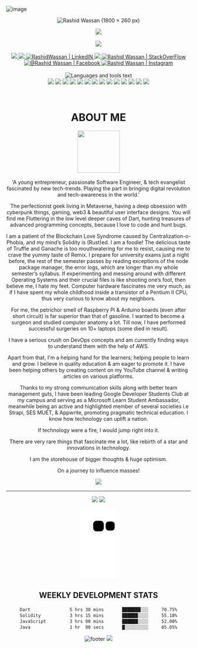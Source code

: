 <!--- assets are created on Canva --->
<!--- feel free to download the assests and use them in your profile --->
<!--- to upload an asset, create an issue on any of your repository and add files, the link will be generated --->

<!--- header image --->
![image](https://user-images.githubusercontent.com/60597290/152595696-1580063b-be71-4b2b-a1ca-1613caa18291.png)

<!--- animated text, to copy, just replace the lines with your choice or visit https://readme-typing-svg.herokuapp.com --->
<div align="center">  

![Rashid Wassan (1800 × 260 px)](https://user-images.githubusercontent.com/60597290/168483407-a4ee893a-e874-4990-9ff8-9f3e0feac9fe.png)
  
<!--- portfolio launch image --->
<a href="http://www.rashidwassan.tech">
  <img height="300" src="https://user-images.githubusercontent.com/60597290/151966205-54a50cb6-2401-49bc-992c-dd926c8ecd09.svg"/>

  ![](https://komarev.com/ghpvc/?username=rashidwassan&color=blueviolet&label=Profile+Views)
</a>

<!--- social media icons, you can find them in assets directory of this repo --->
<a href="https://twitter.com/rashidwassaan">
    <img height="55" src="https://user-images.githubusercontent.com/60597290/152035696-80cad2ec-b4dd-4552-88e6-b6b466124f5b.png" />
</a>  
<a href="https://www.youtube.com/c/RashidsTechStuff">
    <img height="55" src="https://user-images.githubusercontent.com/60597290/152035929-b7f75d38-e1c2-4325-a97e-7b934b8534e2.png" />
</a>  
<a href="https://www.linkedin.com/in/rashidwassan/" target="_blank">
  <img height="55" alt="RashidWassan | LinkedIN"  src="https://user-images.githubusercontent.com/60597290/152035581-a7c6c0c3-65c3-4160-89c0-e90ddc1e8d4e.png"/>
</a> 
<a href="https://dev.to/rashidwassan">
    <img height="55" src="https://user-images.githubusercontent.com/60597290/152042608-2ae071b9-2a64-49be-a49d-f830152cf8d4.png" />
</a>
<a href="https://stackoverflow.com/users/15750590/rashid-wassan" target="_blank">
  <img height="55" alt="Rashid Wassan | StackOverFlow" src="https://user-images.githubusercontent.com/60597290/152035786-d00aa1c3-56af-4d45-8a3c-15846d1a123d.png" />
</a>
<a href="https://www.facebook.com/rashidwassaan" target="_blank">
  <img height="55" alt="@Rashid Wassan | Facebook" src="https://user-images.githubusercontent.com/60597290/152035015-605f666e-bfe9-4723-a900-0b1e2790b8f1.png" />
</a>
<a href="https://www.instagram.com/rashidwassaan" target="_blank">
  <img height="55" alt="Rashid Wassan | Instagram"  src="https://user-images.githubusercontent.com/60597290/152036063-21242e52-af65-4a33-af5d-790466244407.png" />
</a>

<!--- a bit of vertical space & languages text --->
<div>&nbsp;</div>
<img height="65" alt="Languages and tools text" src="https://user-images.githubusercontent.com/60597290/152353234-0715ffd6-7680-4536-9fdc-ef1abc74c469.svg" />

<div></div>
<!--- language icons --->
<img height="100" src="https://user-images.githubusercontent.com/60597290/152359293-4c3dc461-2be7-4d75-b5e3-6244637020e1.png" />
<img height="100" src="https://user-images.githubusercontent.com/60597290/152362823-eb0e032a-5c84-4832-803c-c77bf5b558a0.png" />
<img height="100" src="https://user-images.githubusercontent.com/60597290/152361790-b7faad3d-5f95-468a-aa51-e38f39419ec4.png" />
<img height="100" src="https://user-images.githubusercontent.com/60597290/152366251-81e7024b-81c6-422c-ae71-ad035850d030.png" />
<img height="100" src="https://user-images.githubusercontent.com/60597290/164893707-4c275cb6-c536-4173-bfc4-3d6cc1bdb6c1.png" />
<img height="100" src="https://user-images.githubusercontent.com/60597290/152366230-0d5c915e-b212-49cc-b5d5-00d50b1493f6.png" />
<img height="100" src="https://user-images.githubusercontent.com/60597290/152366154-ec1ddf07-fcf8-41f5-a5f8-ccfc331622a2.png" />
<img height="100" src="https://user-images.githubusercontent.com/60597290/152366741-4ebfc910-49b4-4365-829d-89f9a5873ff5.png" />
<img height="100" src="https://user-images.githubusercontent.com/60597290/152363164-01140f44-5328-4ea3-8d95-fec21af7e295.png" />
<img height="100" src="https://user-images.githubusercontent.com/60597290/152366195-2a7a5be2-acc8-485c-9908-861bcfaa3f2b.png" />
<img height="100" src="https://user-images.githubusercontent.com/60597290/164893694-944339f3-218e-42d6-9d4d-ba995da154de.png" />
<img height="100" src="https://user-images.githubusercontent.com/60597290/164893696-ca2416eb-9c23-4d26-b8ee-b699613e7c21.png" />
<img height="100" src="https://user-images.githubusercontent.com/60597290/164893699-33abe58d-bb7f-43b4-a63d-dcd93cf9ff6a.png" />
<img height="100" src="https://user-images.githubusercontent.com/60597290/164893705-6928f187-fa61-4174-abba-bfd8d93b6fb2.png" />

&nbsp;
<h1 align="center">
  ABOUT ME
</h1>
  
<img width="115" height="115" src="https://user-images.githubusercontent.com/60597290/167219087-68b2fc10-b79d-4b83-b7f9-9396beb7c2df.png" />
  
<p>'A young entrepreneur, passionate Software Engineer, & tech evangelist fascinated by new tech-trends. Playing the part in bringing digital revolution and tech-awareness in the world.'</p>
 
The perfectionist geek living in Metaverse, having a deep obsession with cyberpunk things, gaming, web3 & beautiful user interface designs.
You will find me Fluttering in the low level deeper caves of Dart, hunting treasures of advanced programming concepts, because I love to code and hunt bugs. 
  
I am a patient of the Blockchain Love Syndrome caused by Centralization-o-Phobia, and my mind’s Solidity is (Rust)ed. I am a foodie! The delicious taste of Truffle and Ganache is too mouthwatering for me to resist, causing me to crave the yummy taste of Remix.
I prepare for university exams just a night before, the rest of the semester passes by reading exceptions of the node package manager, the error logs, which are longer than my whole semester’s syllabus.
If experimenting and messing around with different Operating Systems and their crucial files is like shooting one’s foot, then believe me, I hate my feet.
Computer hardware fascinates me very much, as if I have spent my whole childhood inside a transistor of a Pentium II CPU, thus very curious to know about my neighbors.
  
For me, the petrichor smell of Raspberry Pi & Arduino boards (even after short circuit) is far superior than that of gasoline. I wanted to become a surgeon and studied computer anatomy a lot. Till now, I have performed successful surgeries on 10+ laptops (some died in result).
  
I have a serious crush on DevOps concepts and am currently finding ways to understand them with the help of AWS.
  
Apart from that, I'm a helping hand for the learners; helping people to learn and grow. I believe in quality education & am eager to promote it. I have been helping others by creating content on my YouTube channel & writing articles on various platforms.
  
Thanks to my strong communication skills along with better team management guts, I have been leading Google Developer Students Club at my campus and serving as a Microsoft Learn Student Ambassador, meanwhile being an active and highlighted member of several societies i.e Strapi, SES MUET, & Appwrite, promoting pragmatic technical education. I know how technology can uplift a nation.
  
If technology were a fire, I would jump right into it.
  
There are very rare things that fascinate me a lot, like rebirth of a star and innovations in technology.
  
I am the storehouse of bigger thoughts & huge optimism.
<p>On a journey to influence masses!</p>
  
<!--- adding 3D earth icon to show some love for the environment 🌏 --->
<img height="40" src="https://user-images.githubusercontent.com/60597290/152370900-69dce999-2e00-4227-9547-917fa1a4b06e.png" />

<hr>
<p align="center">
  <img width="400px" src="https://github-readme-stats.vercel.app/api?username=rashidwassan&count_private=true&show_icons=true&theme=material-palenight&hide_border=true&bg_color=1F222E" />
  <img width="400px" src="https://github-readme-streak-stats.herokuapp.com?user=rashidwassan&theme=material-palenight&hide_border=true&fire=C77800&ring=7C2AE8&background=1F222E" />
</p>
<div align="center"> <img src="https://raw.githubusercontent.com/muhiqsimui/muhiqsimui/output/github-contribution-grid-snake.svg" /></div>

<h2>WEEKLY DEVELOPMENT STATS </h2>
<!--- just a dummy data for decoration --->
  
```text
Dart               5 hrs 30 mins       ███████░░░     70.75%
Solidity           3 hrs 15 mins       ██████░░░░     55.18%
JavaScript         3 hrs 00 mins       ██████░░░░     52.00%
Java               1 hr  00 secs       █░░░░░░░░░     05.05%
```
<!--- building footer with spaceship question --->
![footer](https://user-images.githubusercontent.com/60597290/152518980-fa55fbc8-81fe-4bba-bf52-21320455e217.png)
<img height="50" src="https://user-images.githubusercontent.com/60597290/152519754-992acfbc-39df-489d-a01a-72ea86a08996.png" />

